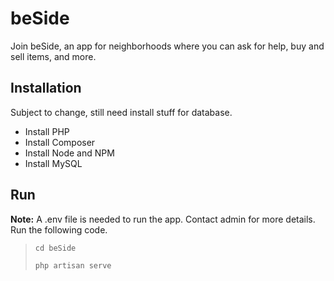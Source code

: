 # beSide

Join beSide, an app for neighborhoods where you can ask for help, buy and sell items, and more.

## Installation
Subject to change, still need install stuff for database.
- Install PHP
- Install Composer
- Install Node and NPM
- Install MySQL

## Run
**Note:** A .env file is needed to run the app. Contact admin for more details.<br>
Run the following code.

> ```
> cd beSide
> ```
> ```
> php artisan serve
> ```
